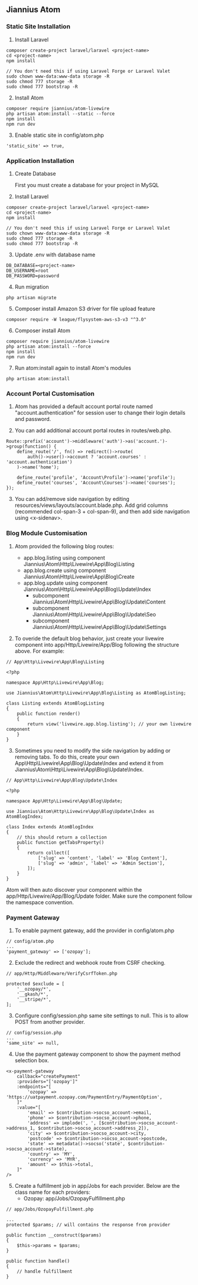 ## Jiannius Atom

### Static Site Installation

1. Install Laravel

```
composer create-project laravel/laravel <project-name>
cd <project-name>
npm install

// You don't need this if using Laravel Forge or Laravel Valet
sudo chown www-data:www-data storage -R
sudo chmod 777 storage -R
sudo chmod 777 bootstrap -R
```

2. Install Atom

```
composer require jiannius/atom-livewire
php artisan atom:install --static --force
npm install
npm run dev
```

3. Enable static site in config/atom.php

```
'static_site' => true,
```


### Application Installation

1. Create Database

    First you must create a database for your project in MySQL

2. Install Laravel

```
composer create-project laravel/laravel <project-name>
cd <project-name>
npm install

// You don't need this if using Laravel Forge or Laravel Valet
sudo chown www-data:www-data storage -R
sudo chmod 777 storage -R
sudo chmod 777 bootstrap -R
```

3. Update .env with database name

```
DB_DATABASE=<project-name>
DB_USERNAME=root
DB_PASSWORD=password
```

4. Run migration

```
php artisan migrate
```

5. Composer install Amazon S3 driver for file upload feature

```
composer require -W league/flysystem-aws-s3-v3 "^3.0"
```

6. Composer install Atom

```
composer require jiannius/atom-livewire
php artisan atom:install --force
npm install
npm run dev
```

7. Run atom:install again to install Atom's modules

```
php artisan atom:install
```

### Account Portal Customisation

1. Atom has provided a default account portal route named "account.authentication" for session user to change their login details and password.

2. You can add additional account portal routes in routes/web.php.

```
Route::prefix('account')->middleware('auth')->as('account.')->group(function() {
    define_route('/', fn() => redirect()->route(
        auth()->user()->account ? 'account.courses' : 'account.authentication')
    )->name('home');
    
    define_route('profile', 'Account\Profile')->name('profile');
    define_route('courses', 'Account\Courses')->name('courses');
});
```

3. You can add/remove side navigation by editing resources/views/layouts/account.blade.php. Add grid columns (recommended col-span-3 + col-span-9), and then add side navigation using &lt;x-sidenav&gt;.

### Blog Module Customisation

1. Atom provided the following blog routes:
    - app.blog.listing using component Jiannius\Atom\Http\Livewire\App\Blog\Listing
    - app.blog.create using component Jiannius\Atom\Http\Livewire\App\Blog\Create
    - app.blog.update using component Jiannius\Atom\Http\Livewire\App\Blog\Update\Index
        - subcomponent Jiannius\Atom\Http\Livewire\App\Blog\Update\Content
        - subcomponent Jiannius\Atom\Http\Livewire\App\Blog\Update\Seo
        - subcomponent Jiannius\Atom\Http\Livewire\App\Blog\Update\Settings

2. To overide the default blog behavior, just create your livewire component into app/Http/Livewire/App/Blog following the structure above. For example:

```
// App\Http\Livewire\App\Blog\Listing

<?php

namespace App\Http\Livewire\App\Blog;

use Jiannius\Atom\Http\Livewire\App\Blog\Listing as AtomBlogListing;

class Listing extends AtomBlogListing
{
    public function render()
    {
        return view('livewire.app.blog.listing'); // your own livewire component
    }
}
```

3. Sometimes you need to modify the side navigation by adding or removing tabs. To do this, create your own App\Http\Livewire\App\Blog\Update\Index and extend it from Jiannius\Atom\Http\Livewire\App\Blog\Update\Index.

```
// App\Http\Livewire\App\Blog\Update\Index

<?php

namespace App\Http\Livewire\App\Blog\Update;

use Jiannius\Atom\Http\Livewire\App\Blog\Update\Index as AtomBlogIndex;

class Index extends AtomBlogIndex
{
    // this should return a collection
    public function getTabsProperty()
    {
        return collect([
            ['slug' => 'content', 'label' => 'Blog Content'],
            ['slug' => 'admin', 'label' => 'Admin Section'],
        ]);
    }
}
```

Atom will then auto discover your component within the app/Http/Livewire/App/Blog/Update folder. Make sure the component follow the namespace convention.

### Payment Gateway

1. To enable payment gateway, add the provider in config/atom.php

```
// config/atom.php
...
'payment_gateway' => ['ozopay'];
```

2. Exclude the redirect and webhook route from CSRF checking.

```
// app/Http/Middleware/VerifyCsrfToken.php

protected $exclude = [
    '__ozopay/*',
    '__gkash/*',
    '__stripe/*',
];
```

3. Configure config/session.php same site settings to null. This is to allow POST from another provider.

```
// config/session.php
...
'same_site' => null,
```

4. Use the payment gateway component to show the payment method selection box.

```
<x-payment-gateway
    callback="createPayment"
    :providers="['ozopay']"
    :endpoints="[
        'ozopay' => 'https://uatpayment.ozopay.com/PaymentEntry/PaymentOption',
    ]"
    :value="[
        'email' => $contribution->socso_account->email,
        'phone' => $contribution->socso_account->phone,
        'address' => implode(', ', [$contribution->socso_account->address_1, $contribution->socso_account->address_2]),
        'city' => $contribution->socso_account->city,
        'postcode' => $contribution->socso_account->postcode,
        'state' => metadata()->socso('state', $contribution->socso_account->state),
        'country' => 'MY',
        'currency' => 'MYR',
        'amount' => $this->total,
    ]"
/>
```

5. Create a fulfillment job in app/Jobs for each provider. Below are the class name for each providers:
    - Ozopay: app/Jobs/OzopayFulfillment.php

```
// app/Jobs/OzopayFulfillment.php

...
protected $params; // will contains the response from provider

public function __construct($params)
{
    $this->params = $params;
}

public function handle()
{
    // handle fulfillment
}
```
